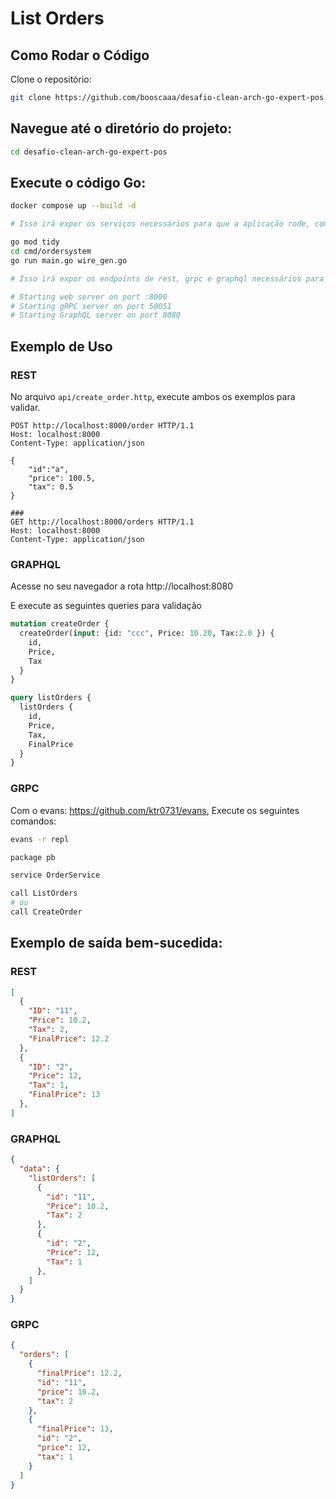 # List Orders

## Como Rodar o Código
Clone o repositório:

```bash
git clone https://github.com/booscaaa/desafio-clean-arch-go-expert-pos.git
```
## Navegue até o diretório do projeto:

```bash
cd desafio-clean-arch-go-expert-pos
```

## Execute o código Go:

```bash
docker compose up --build -d

# Isso irá expor os serviços necessários para que a aplicação rode, como o mysql por exemplo.
```


```bash
go mod tidy
cd cmd/ordersystem
go run main.go wire_gen.go

# Isso irá expor os endpoints de rest, grpc e graphql necessários para as validações.

# Starting web server on port :8000
# Starting gRPC server on port 50051
# Starting GraphQL server on port 8080
```


## Exemplo de Uso

### REST
No arquivo `api/create_order.http`, execute ambos os exemplos para validar.

```
POST http://localhost:8000/order HTTP/1.1
Host: localhost:8000
Content-Type: application/json

{
    "id":"a",
    "price": 100.5,
    "tax": 0.5
}

###
GET http://localhost:8000/orders HTTP/1.1
Host: localhost:8000
Content-Type: application/json
```

### GRAPHQL

Acesse no seu navegador a rota http://localhost:8080

E execute as seguintes queries para validação

```graphql
mutation createOrder {
  createOrder(input: {id: "ccc", Price: 10.20, Tax:2.0 }) {
    id,
    Price,
    Tax
  }
}
```

```graphql
query listOrders {
  listOrders {
    id,
    Price,
    Tax,
    FinalPrice
  }
}
```

### GRPC
Com o evans: https://github.com/ktr0731/evans, Execute os seguintes comandos:

```bash
evans -r repl
```

```bash
package pb
```

```bash
service OrderService
```

```bash
call ListOrders
# ou
call CreateOrder
```

## Exemplo de saída bem-sucedida:

### REST

```json
[
  {
    "ID": "11",
    "Price": 10.2,
    "Tax": 2,
    "FinalPrice": 12.2
  },
  {
    "ID": "2",
    "Price": 12,
    "Tax": 1,
    "FinalPrice": 13
  },
]
```

### GRAPHQL

```json
{
  "data": {
    "listOrders": [
      {
        "id": "11",
        "Price": 10.2,
        "Tax": 2
      },
      {
        "id": "2",
        "Price": 12,
        "Tax": 1
      },
    ]
  }
}
```


### GRPC

```json
{
  "orders": [
    {
      "finalPrice": 12.2,
      "id": "11",
      "price": 10.2,
      "tax": 2
    },
    {
      "finalPrice": 13,
      "id": "2",
      "price": 12,
      "tax": 1
    }
  ]
}
```